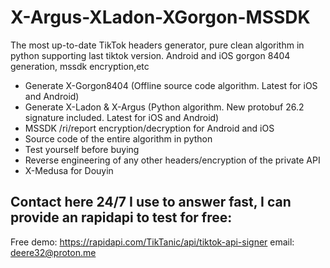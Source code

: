 # X-Argus-XLadon-XGorgon-MSSDK
The most up-to-date TikTok headers generator, pure clean algorithm in python supporting last tiktok version. Android and iOS gorgon 8404 generation, mssdk encryption,etc

 - Generate X-Gorgon8404 (Offline source code algorithm. Latest for iOS and Android)
 - Generate X-Ladon & X-Argus (Python algorithm. New protobuf 26.2 signature included. Latest for iOS and Android)
 - MSSDK /ri/report encryption/decryption for Android and iOS
 - Source code of the entire algorithm in python 
 - Test yourself before buying
 - Reverse engineering of any other headers/encryption of the private API
 - X-Medusa for Douyin
   

 
## Contact here 24/7 I use to answer fast, I can provide an rapidapi to test for free:
Free demo: https://rapidapi.com/TikTanic/api/tiktok-api-signer
email: deere32@proton.me
